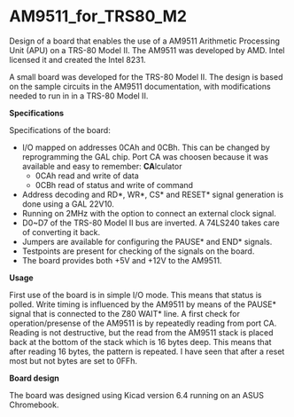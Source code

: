# AM9511_for_TRS80_M2
Design of a board that enables the use of a AM9511 Arithmetic Processing Unit (APU) on a TRS-80 Model II.
The AM9511 was developed by AMD.
Intel licensed it and created the Intel 8231.

A small board was developed for the TRS-80 Model II. The design is based on the sample circuits in the AM9511 documentation, with modifications needed to run in in a TRS-80 Model II. 

**Specifications**

Specifications of the board:
- I/O mapped on addresses 0CAh and 0CBh. This can be changed by reprogramming the GAL chip. Port CA was choosen because it was available and easy to remember: **CA**lculator
  - 0CAh  read and write of data
  - 0CBh  read of status and write of command
- Address decoding and RD*, WR*, CS* and RESET* signal generation is done using a GAL 22V10.
- Running on 2MHz with the option to connect an external clock signal.
- D0~D7 of the TRS-80 Model II bus are inverted. A 74LS240 takes care of converting it back.
- Jumpers are available for configuring the PAUSE* and END* signals.
- Testpoints are present for checking of the signals on the board.
- The board provides both +5V and +12V to the AM9511.

**Usage**

First use of the board is in simple I/O mode. This means that status is polled. Write timing is influenced by the AM9511 by means of the PAUSE* signal that is connected to the Z80 WAIT* line.
A first check for operation/presense of the AM9511 is by repeatedly reading from port CA. Reading is not destructive, but the read from the AM9511 stack is placed back at the bottom of the stack which is 16 bytes deep.
This means that after reading 16 bytes, the pattern is repeated. I have seen that after a reset most but not bytes are set to 0FFh.

**Board design**

The board was designed using Kicad version 6.4 running on an ASUS Chromebook.
